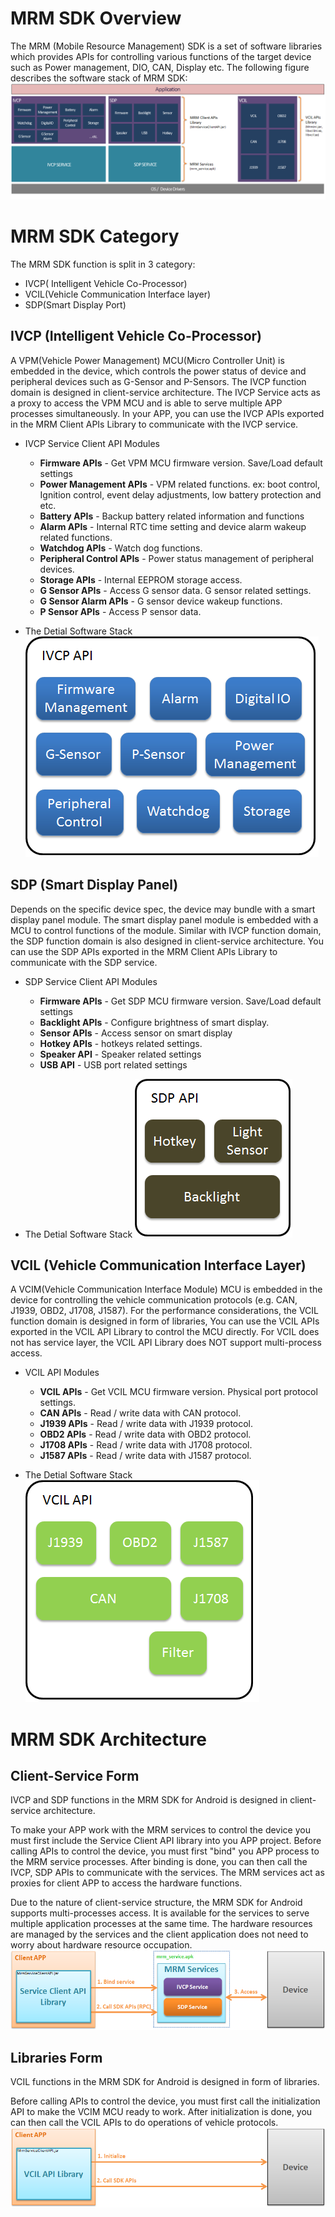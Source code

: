 # MRM SDK Overview
The MRM (Mobile Resource Management) SDK is a set of software libraries which provides APIs for controlling various functions of the target device such as Power management, DIO, CAN, Display etc.
The following figure describes the software stack of MRM SDK:
![](https://github.com/AIM-Android/MrmSdk/blob/main/images/overview.png)

# MRM SDK Category
The MRM SDK function is split in 3 category: 
- IVCP( Intelligent Vehicle Co-Processor) 
- VCIL(Vehicle Communication Interface layer)
- SDP(Smart Display Port) 

## IVCP (Intelligent Vehicle Co-Processor)
A VPM(Vehicle Power Management) MCU(Micro Controller Unit) is embedded in the device, which controls the power status of device and peripheral devices such as G-Sensor and P-Sensors. 
The IVCP function domain is designed in client-service architecture. The IVCP Service acts as a proxy to access the VPM MCU and is able to serve multiple APP processes simultaneously. In your APP, you can use the IVCP APIs exported in the MRM Client APIs Library to communicate with the IVCP service.

- IVCP Service Client API Modules
    - **Firmware APIs** - Get VPM MCU firmware version. Save/Load default settings
    - **Power Management APIs** - VPM related functions. ex: boot control, Ignition control, event delay adjustments, low battery protection and etc.
    - **Battery APIs** - Backup battery related information and functions
    - **Alarm APIs** - Internal RTC time setting and device alarm wakeup related functions.
    - **Watchdog APIs** - Watch dog functions.
    - **Peripheral Control APIs** - Power status management of peripheral devices.
    - **Storage APIs** - Internal EEPROM storage access.
    - **G Sensor APIs** - Access G sensor data. G sensor related settings.
    - **G Sensor Alarm APIs** - G sensor device wakeup functions.
    - **P Sensor APIs** - Access P sensor data.

- The Detial Software Stack
![](https://github.com/AIM-Android/MrmSdk/blob/main/images/ivcp_stack.png)


## SDP (Smart Display Panel)
Depends on the specific device spec, the device may bundle with a smart display panel module. The smart display panel module is embedded with a MCU to control functions of the module. Similar with IVCP function domain, the SDP function domain is also designed in client-service architecture. You can use the SDP APIs exported in the MRM Client APIs Library to communicate with the SDP service.

- SDP Service Client API Modules
    - **Firmware APIs**  - Get SDP MCU firmware version. Save/Load default settings
    - **Backlight APIs** - Configure brightness of smart display.
    - **Sensor APIs** - Access sensor on smart display
    - **Hotkey APIs** - hotkeys related settings.
    - **Speaker API** - Speaker related settings
    - **USB API** - USB port related settings

- The Detial Software Stack
![](https://github.com/AIM-Android/MrmSdk/blob/main/images/sdp_stack.png)

## VCIL (Vehicle Communication Interface Layer)
A VCIM(Vehicle Communication Interface Module) MCU is embedded in the device for controlling the vehicle communication protocols (e.g. CAN, J1939, OBD2, J1708, J1587). For the performance considerations, the VCIL function domain is designed in form of libraries, You can use the VCIL APIs exported in the VCIL API Library to control the MCU directly. For VCIL does not has service layer, the VCIL API Library does NOT support multi-process access.

- VCIL API Modules
    - **VCIL APIs** - Get VCIL MCU firmware version. Physical port protocol settings.
    - **CAN APIs** - Read / write data with CAN protocol.
    - **J1939 APIs** - Read / write data with J1939 protocol.
    - **OBD2 APIs** - Read / write data with OBD2 protocol.
    - **J1708 APIs** - Read / write data with J1708 protocol.
    - **J1587 APIs** - Read / write data with J1587 protocol.

- The Detial Software Stack
![](https://github.com/AIM-Android/MrmSdk/blob/main/images/vcil_stack.png)

# MRM SDK Architecture
## Client-Service Form
IVCP and SDP functions in the MRM SDK for Android is designed in client-service architecture. 

To make your APP work with the MRM services to control the device you must first include the Service Client API library into you APP project. Before calling APIs to control the device, you must first "bind" you APP process to the MRM service processes. After binding is done, you can then call the IVCP, SDP APIs to communicate with the services. The MRM services act as proxies for client APP to access the hardware functions.

Due to the nature of client-service structure, the MRM SDK  for Android supports multi-processes access. It is available for the services to serve multiple application processes at the same time. The hardware resources are managed by the services and the client application does not need to worry about hardware resource occupation.
![](https://github.com/AIM-Android/MrmSdk/blob/main/images/client-service_architecture.png)

## Libraries Form
VCIL functions in the MRM SDK for Android is designed in form of libraries.

Before calling APIs to control the device, you must first call the initialization API to make the VCIM MCU ready to work. After initialization is done, you can then call the VCIL APIs to do operations of vehicle protocols.
![](https://github.com/AIM-Android/MrmSdk/blob/main/images/libraries_architecture.png)


